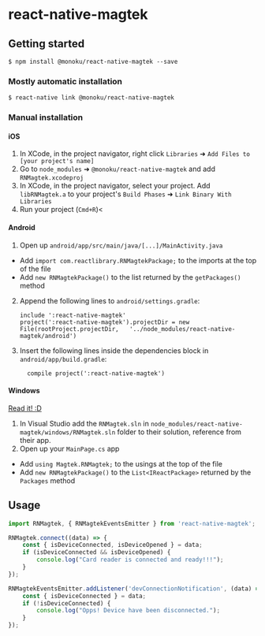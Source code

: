 
# react-native-magtek

## Getting started

`$ npm install @monoku/react-native-magtek --save`

### Mostly automatic installation

`$ react-native link @monoku/react-native-magtek`

### Manual installation

#### iOS

1. In XCode, in the project navigator, right click `Libraries` ➜ `Add Files to [your project's name]`
2. Go to `node_modules` ➜ `@monoku/react-native-magtek` and add `RNMagtek.xcodeproj`
3. In XCode, in the project navigator, select your project. Add `libRNMagtek.a` to your project's `Build Phases` ➜ `Link Binary With Libraries`
4. Run your project (`Cmd+R`)<

#### Android

1. Open up `android/app/src/main/java/[...]/MainActivity.java`
  - Add `import com.reactlibrary.RNMagtekPackage;` to the imports at the top of the file
  - Add `new RNMagtekPackage()` to the list returned by the `getPackages()` method
2. Append the following lines to `android/settings.gradle`:
  	```
  	include ':react-native-magtek'
  	project(':react-native-magtek').projectDir = new File(rootProject.projectDir, 	'../node_modules/react-native-magtek/android')
  	```
3. Insert the following lines inside the dependencies block in `android/app/build.gradle`:
  	```
      compile project(':react-native-magtek')
  	```

#### Windows
[Read it! :D](https://github.com/ReactWindows/react-native)

1. In Visual Studio add the `RNMagtek.sln` in `node_modules/react-native-magtek/windows/RNMagtek.sln` folder to their solution, reference from their app.
2. Open up your `MainPage.cs` app
  - Add `using Magtek.RNMagtek;` to the usings at the top of the file
  - Add `new RNMagtekPackage()` to the `List<IReactPackage>` returned by the `Packages` method


## Usage
```javascript
import RNMagtek, { RNMagtekEventsEmitter } from 'react-native-magtek';

RNMagtek.connect((data) => {
	const { isDeviceConnected, isDeviceOpened } = data;
	if (isDeviceConnected && isDeviceOpened) {
		console.log("Card reader is connected and ready!!!");
	}
});

RNMagtekEventsEmitter.addListener('devConnectionNotification', (data) => {
	const { isDeviceConnected } = data;
	if (!isDeviceConnected) {
		console.log("Opps! Device have been disconnected.");
	}
});
```
